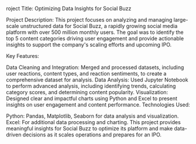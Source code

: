 roject Title: Optimizing Data Insights for Social Buzz

Project Description:
This project focuses on analyzing and managing large-scale unstructured data for Social Buzz, a rapidly growing social media platform with over 500 million monthly users. The goal was to identify the top 5 content categories driving user engagement and provide actionable insights to support the company's scaling efforts and upcoming IPO.

Key Features:

Data Cleaning and Integration: Merged and processed datasets, including user reactions, content types, and reaction sentiments, to create a comprehensive dataset for analysis.
Data Analysis: Used Jupyter Notebook to perform advanced analysis, including identifying trends, calculating category scores, and determining content popularity.
Visualization: Designed clear and impactful charts using Python and Excel to present insights on user engagement and content performance.
Technologies Used:

Python: Pandas, Matplotlib, Seaborn for data analysis and visualization.
Excel: For additional data processing and charting.
This project provides meaningful insights for Social Buzz to optimize its platform and make data-driven decisions as it scales operations and prepares for an IPO.
